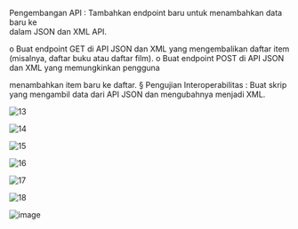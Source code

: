 Pengembangan	API :	Tambahkan	endpoint	baru	untuk	menambahkan	data	baru	ke	
dalam	JSON	dan	XML	API.

o Buat	endpoint	GET	di	API	JSON	dan	XML	yang	mengembalikan	daftar	item	
(misalnya,	daftar	buku	atau	daftar	film).
o Buat	endpoint	POST	di	API	JSON	dan	XML	yang	memungkinkan	pengguna	

menambahkan	item	baru	ke	daftar.
§ Pengujian	Interoperabilitas :	Buat	skrip	yang	mengambil	data	dari	API	JSON	dan	
mengubahnya	menjadi	XML.

![13](https://github.com/user-attachments/assets/7df28299-55ff-4118-8e35-9666ee5a7b46)

![14](https://github.com/user-attachments/assets/8ea748e5-c30a-4b8d-b132-878f95e780c3)

![15](https://github.com/user-attachments/assets/2f643f6f-fe41-442e-b269-11cdb8ec0436)

![16](https://github.com/user-attachments/assets/ef3b6fff-43eb-4f3a-8392-9ce8b60683f2)

![17](https://github.com/user-attachments/assets/1f0207fa-37e2-41b9-90cb-0e1e70274879)

![18](https://github.com/user-attachments/assets/88b3967f-3f79-4b47-99ca-0e52130eee5b)

![image](https://github.com/user-attachments/assets/b12dfd31-c4e1-4f6b-8b54-e7ab6bdbbb7b)
